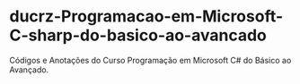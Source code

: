 # ducrz-Programacao-em-Microsoft-C-sharp-do-basico-ao-avancado
Códigos e Anotações do Curso Programação em Microsoft C# do Básico ao Avançado.
